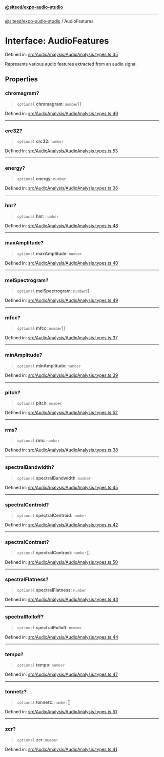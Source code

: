 [**@siteed/expo-audio-studio**](../README.md)

***

[@siteed/expo-audio-studio](../README.md) / AudioFeatures

# Interface: AudioFeatures

Defined in: [src/AudioAnalysis/AudioAnalysis.types.ts:35](https://github.com/deeeed/expo-audio-stream/blob/fe19a2fa1af6033cfa025691f25a0e9bcd64b37c/packages/expo-audio-studio/src/AudioAnalysis/AudioAnalysis.types.ts#L35)

Represents various audio features extracted from an audio signal.

## Properties

### chromagram?

> `optional` **chromagram**: `number`[]

Defined in: [src/AudioAnalysis/AudioAnalysis.types.ts:46](https://github.com/deeeed/expo-audio-stream/blob/fe19a2fa1af6033cfa025691f25a0e9bcd64b37c/packages/expo-audio-studio/src/AudioAnalysis/AudioAnalysis.types.ts#L46)

***

### crc32?

> `optional` **crc32**: `number`

Defined in: [src/AudioAnalysis/AudioAnalysis.types.ts:53](https://github.com/deeeed/expo-audio-stream/blob/fe19a2fa1af6033cfa025691f25a0e9bcd64b37c/packages/expo-audio-studio/src/AudioAnalysis/AudioAnalysis.types.ts#L53)

***

### energy?

> `optional` **energy**: `number`

Defined in: [src/AudioAnalysis/AudioAnalysis.types.ts:36](https://github.com/deeeed/expo-audio-stream/blob/fe19a2fa1af6033cfa025691f25a0e9bcd64b37c/packages/expo-audio-studio/src/AudioAnalysis/AudioAnalysis.types.ts#L36)

***

### hnr?

> `optional` **hnr**: `number`

Defined in: [src/AudioAnalysis/AudioAnalysis.types.ts:48](https://github.com/deeeed/expo-audio-stream/blob/fe19a2fa1af6033cfa025691f25a0e9bcd64b37c/packages/expo-audio-studio/src/AudioAnalysis/AudioAnalysis.types.ts#L48)

***

### maxAmplitude?

> `optional` **maxAmplitude**: `number`

Defined in: [src/AudioAnalysis/AudioAnalysis.types.ts:40](https://github.com/deeeed/expo-audio-stream/blob/fe19a2fa1af6033cfa025691f25a0e9bcd64b37c/packages/expo-audio-studio/src/AudioAnalysis/AudioAnalysis.types.ts#L40)

***

### melSpectrogram?

> `optional` **melSpectrogram**: `number`[]

Defined in: [src/AudioAnalysis/AudioAnalysis.types.ts:49](https://github.com/deeeed/expo-audio-stream/blob/fe19a2fa1af6033cfa025691f25a0e9bcd64b37c/packages/expo-audio-studio/src/AudioAnalysis/AudioAnalysis.types.ts#L49)

***

### mfcc?

> `optional` **mfcc**: `number`[]

Defined in: [src/AudioAnalysis/AudioAnalysis.types.ts:37](https://github.com/deeeed/expo-audio-stream/blob/fe19a2fa1af6033cfa025691f25a0e9bcd64b37c/packages/expo-audio-studio/src/AudioAnalysis/AudioAnalysis.types.ts#L37)

***

### minAmplitude?

> `optional` **minAmplitude**: `number`

Defined in: [src/AudioAnalysis/AudioAnalysis.types.ts:39](https://github.com/deeeed/expo-audio-stream/blob/fe19a2fa1af6033cfa025691f25a0e9bcd64b37c/packages/expo-audio-studio/src/AudioAnalysis/AudioAnalysis.types.ts#L39)

***

### pitch?

> `optional` **pitch**: `number`

Defined in: [src/AudioAnalysis/AudioAnalysis.types.ts:52](https://github.com/deeeed/expo-audio-stream/blob/fe19a2fa1af6033cfa025691f25a0e9bcd64b37c/packages/expo-audio-studio/src/AudioAnalysis/AudioAnalysis.types.ts#L52)

***

### rms?

> `optional` **rms**: `number`

Defined in: [src/AudioAnalysis/AudioAnalysis.types.ts:38](https://github.com/deeeed/expo-audio-stream/blob/fe19a2fa1af6033cfa025691f25a0e9bcd64b37c/packages/expo-audio-studio/src/AudioAnalysis/AudioAnalysis.types.ts#L38)

***

### spectralBandwidth?

> `optional` **spectralBandwidth**: `number`

Defined in: [src/AudioAnalysis/AudioAnalysis.types.ts:45](https://github.com/deeeed/expo-audio-stream/blob/fe19a2fa1af6033cfa025691f25a0e9bcd64b37c/packages/expo-audio-studio/src/AudioAnalysis/AudioAnalysis.types.ts#L45)

***

### spectralCentroid?

> `optional` **spectralCentroid**: `number`

Defined in: [src/AudioAnalysis/AudioAnalysis.types.ts:42](https://github.com/deeeed/expo-audio-stream/blob/fe19a2fa1af6033cfa025691f25a0e9bcd64b37c/packages/expo-audio-studio/src/AudioAnalysis/AudioAnalysis.types.ts#L42)

***

### spectralContrast?

> `optional` **spectralContrast**: `number`[]

Defined in: [src/AudioAnalysis/AudioAnalysis.types.ts:50](https://github.com/deeeed/expo-audio-stream/blob/fe19a2fa1af6033cfa025691f25a0e9bcd64b37c/packages/expo-audio-studio/src/AudioAnalysis/AudioAnalysis.types.ts#L50)

***

### spectralFlatness?

> `optional` **spectralFlatness**: `number`

Defined in: [src/AudioAnalysis/AudioAnalysis.types.ts:43](https://github.com/deeeed/expo-audio-stream/blob/fe19a2fa1af6033cfa025691f25a0e9bcd64b37c/packages/expo-audio-studio/src/AudioAnalysis/AudioAnalysis.types.ts#L43)

***

### spectralRolloff?

> `optional` **spectralRolloff**: `number`

Defined in: [src/AudioAnalysis/AudioAnalysis.types.ts:44](https://github.com/deeeed/expo-audio-stream/blob/fe19a2fa1af6033cfa025691f25a0e9bcd64b37c/packages/expo-audio-studio/src/AudioAnalysis/AudioAnalysis.types.ts#L44)

***

### tempo?

> `optional` **tempo**: `number`

Defined in: [src/AudioAnalysis/AudioAnalysis.types.ts:47](https://github.com/deeeed/expo-audio-stream/blob/fe19a2fa1af6033cfa025691f25a0e9bcd64b37c/packages/expo-audio-studio/src/AudioAnalysis/AudioAnalysis.types.ts#L47)

***

### tonnetz?

> `optional` **tonnetz**: `number`[]

Defined in: [src/AudioAnalysis/AudioAnalysis.types.ts:51](https://github.com/deeeed/expo-audio-stream/blob/fe19a2fa1af6033cfa025691f25a0e9bcd64b37c/packages/expo-audio-studio/src/AudioAnalysis/AudioAnalysis.types.ts#L51)

***

### zcr?

> `optional` **zcr**: `number`

Defined in: [src/AudioAnalysis/AudioAnalysis.types.ts:41](https://github.com/deeeed/expo-audio-stream/blob/fe19a2fa1af6033cfa025691f25a0e9bcd64b37c/packages/expo-audio-studio/src/AudioAnalysis/AudioAnalysis.types.ts#L41)
